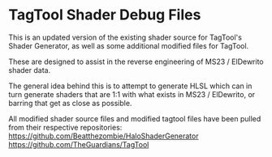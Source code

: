 # TagTool Shader Debug Files

This is an updated version of the existing shader source for TagTool's Shader Generator, as well as some additional modified files for TagTool.

These are designed to assist in the reverse engineering of MS23 / ElDewrito shader data.  

The general idea behind this is to attempt to generate HLSL which can in turn generate shaders that are 1:1 with what exists in MS23 / ElDewrito, or barring that get as close as possible.

All modified shader source files and modified tagtool files have been pulled from their respective repositories:  
https://github.com/Beatthezombie/HaloShaderGenerator  
https://github.com/TheGuardians/TagTool  
